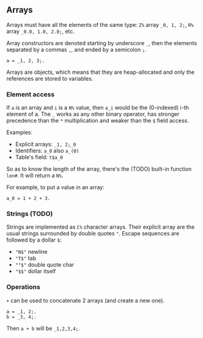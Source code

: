 ## Arrays

Arrays must have all the elements of the same type: `Z%` array `_0, 1, 2;`,
`R%` array `_0.0, 1.0, 2.0;`, etc.

Array constructors are denoted starting by underscore `_`, then the elements
separated by a commas `,`, and ended by a semicolon `;`.

```
a = _1, 2, 3;.
```

Arrays are objects, which means that they are heap-allocated and only the
references are stored to variables.

### Element access

If `a` is an array and `i` is a `N%` value, then `a_i` would be the
(0-indexed) i-th element of a. The `_` works as any other binary operator,
has stronger precedence than the `*` multiplication and weaker than the
`$` field access.

Examples:
* Explicit arrays: `_1, 2;_0`
* Identifiers: `a_0` also `a_(0)`
* Table's field: `t$a_0`

So as to know the length of the array, there's the (TODO) built-in function 
`len#`. It will return a `N%`.

For example, to put a value in an array:

```
a_0 = 1 + 2 + 3.
```

### Strings (TODO)

Strings are implemented as `C%` character arrays. Their explicit array are
the usual strings surrounded by double quotes `"`.
Escape sequences are followed by a dollar `$`:
* `"N$"` newline
* `"T$"` tab
* `""$"` double quote char
* `"$$"` dollar itself

### Operations

`+` can be used to concatenate 2 arrays (and create a new one).

```
a = _1, 2;.
b = _3, 4;.
```

Then `a + b` will be `_1,2,3,4;`.